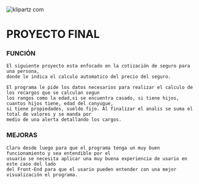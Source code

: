 ![klipartz com](https://user-images.githubusercontent.com/26189854/106708264-2be8d880-65b8-11eb-8052-37d3cb68f91b.png)

# PROYECTO FINAL

### FUNCIÓN

```
El siguiente proyecto esta enfocado en la cotización de seguro para una persona, 
donde le indica el calculo automatico del precio del seguro.
```


```
El programa le pide los datos necesarios para realizar el calculo de los recargos que se calculan segun
los rangos como la edad,si se encuentra casado, si tiene hijos, cuantos hijos tiene, edad del conyugue,
si tiene propiedades, sueldo fijo. Al finalizar el analis se suma el total de valores y se manda por
medio de una alerta detallando los cargos.
```


### MEJORAS

```
Claro desde luego para que el programa tenga un muy buen funcionamiento y sea entendible por el
usuario se necesita aplicar una muy buena experiencia de usario en este caso del lado 
del Front-End para que el usario pueden entender con una mejor visualización el programa.
```






